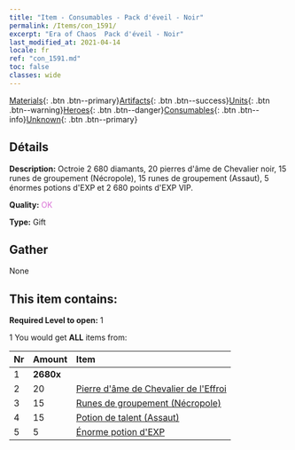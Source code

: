 ```yaml
---
title: "Item - Consumables - Pack d'éveil - Noir"
permalink: /Items/con_1591/
excerpt: "Era of Chaos  Pack d'éveil - Noir"
last_modified_at: 2021-04-14
locale: fr
ref: "con_1591.md"
toc: false
classes: wide
---
```

 [Materials](/fr/Items/){: .btn .btn--primary}[Artifacts](/fr/Items/Artifacts/){: .btn .btn--success}[Units](/fr/Items/Units/){: .btn .btn--warning}[Heroes](/fr/Items/Heroes/){: .btn .btn--danger}[Consumables](/fr/Items/Consumables/){: .btn .btn--info}[Unknown](/fr/Items/Unknown/){: .btn .btn--primary}

## Détails
 **Description:** Octroie 2 680 diamants, 20 pierres d'âme de Chevalier noir, 15 runes de groupement (Nécropole), 15 runes de groupement (Assaut), 5 énormes potions d'EXP et 2 680 points d'EXP VIP.

 **Quality:** <span style="color: #DA70D6">OK</span>

 **Type:** Gift

## Gather

  None

## This item contains:

 **Required Level to open:** 1

 1 You would get **ALL** items  from:

  | Nr | Amount |     Item    |
  |:---|:-------|:------------|
  | 1 |  **2680x** | <i class="fas fa-gem"/> |  | 
  | 2 | 20 | [Pierre d'âme de Chevalier de l'Effroi](/fr/Items/unt_302/) | 
  | 3 | 15 | [Runes de groupement (Nécropole)](/fr/Items/con_755/) | 
  | 4 | 15 | [Potion de talent (Assaut)](/fr/Items/con_788/) | 
  | 5 | 5 | [Énorme potion d'EXP](/fr/Items/con_703/) | 
